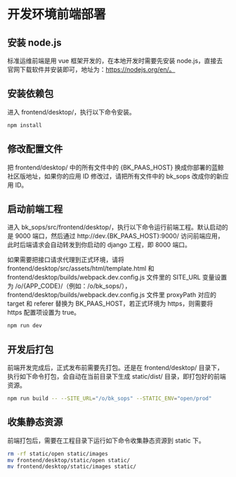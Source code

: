 # 开发环境前端部署

## 安装 node.js  
标准运维前端是用 vue 框架开发的，在本地开发时需要先安装 node.js，直接去官网下载软件并安装即可，地址为：https://nodejs.org/en/。

## 安装依赖包  
进入 frontend/desktop/，执行以下命令安装。
```bash
npm install
```

## 修改配置文件  
把 frontend/desktop/ 中的所有文件中的 {BK_PAAS_HOST} 换成你部署的蓝鲸社区版地址，如果你的应用 ID 修改过，请把所有文件中的 bk_sops 改成你的新应用 ID。

## 启动前端工程  
进入 bk_sops/src/frontend/desktop/，执行以下命令运行前端工程。默认启动的是 9000 端口，然后通过 http://dev.{BK_PAAS_HOST}:9000/ 访问前端应用，此时后端请求会自动转发到你启动的 django 工程，即 8000 端口。

如果需要把接口请求代理到正式环境，请将 frontend/desktop/src/assets/html/template.html 和 frontend/desktop/builds/webpack.dev.config.js 文件里的 SITE_URL 变量设置为 /o/{APP_CODE}/（例如：/o/bk_sops/）， frontend/desktop/builds/webpack.dev.config.js 文件里 proxyPath 对应的 target 和 referer 替换为 BK_PAAS_HOST，若正式环境为 https，则需要将 https 配置项设置为 true。
```bash
npm run dev
```

## 开发后打包  
前端开发完成后，正式发布前需要先打包。还是在 frontend/desktop/ 目录下，执行如下命令打包，会自动在当前目录下生成 static/dist/ 目录，即打包好的前端资源。 

```bash
npm run build -- --SITE_URL="/o/bk_sops" --STATIC_ENV="open/prod"
```

## 收集静态资源  
前端打包后，需要在工程目录下运行如下命令收集静态资源到 static 下。
```bash
rm -rf static/open static/images
mv frontend/desktop/static/open static/
mv frontend/desktop/static/images static/
```